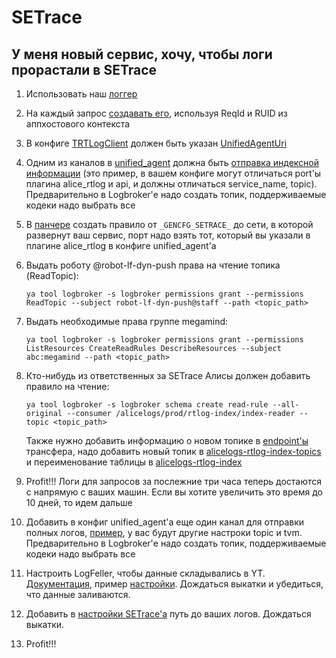 # SETrace

## У меня новый сервис, хочу, чтобы логи прорастали в SETrace

1. Использовать наш [логгер](https://a.yandex-team.ru/arc/trunk/arcadia/alice/library/logger/logger.h?rev=r9182779#L54)

2. На каждый запрос [создавать его](https://a.yandex-team.ru/arc_vcs/alice/hollywood/library/dispatcher/common_handles/hw_service_handles/hw_service.cpp?rev=r9364164#L33), используя ReqId и RUID из аппхостового контекста

3. В конфиге [TRTLogClient](https://a.yandex-team.ru/arc_vcs/alice/library/logger/logger.h?rev=r9360469#L145) должен быть указан [UnifiedAgentUri](https://a.yandex-team.ru/arc_vcs/alice/library/logger/proto/config.proto?rev=r9360469#L70)

4. Одним из каналов в [unified_agent](https://docs.yandex-team.ru/unified_agent/) должна быть [отправка индексной информации](https://a.yandex-team.ru/arc/trunk/arcadia/alice/hollywood/scripts/nanny_files/unified_agent_config_prod.yaml?rev=r9356020#L50) (это пример, в вашем конфиге могут отличаться port'ы плагина alice_rtlog и api, и должны отличаться service_name, topic). Предварительно в Logbroker'е надо создать топик, поддерживаемые кодеки надо выбрать все

5. В [панчере](https://puncher.yandex-team.ru/) создать правило от `_GENCFG_SETRACE_` до сети, в которой развернут ваш сервис, порт надо взять тот, который вы указали в плагине alice_rtlog в конфиге unified_agent'а

6. Выдать роботу @robot-lf-dyn-push права на чтение топика (ReadTopic):
    ```
    ya tool logbroker -s logbroker permissions grant --permissions ReadTopic --subject robot-lf-dyn-push@staff --path <topic_path>
    ```

7. Выдать необходимые права группе megamind:
   ```
   ya tool logbroker -s logbroker permissions grant --permissions ListResources CreateReadRules DescribeResources --subject abc:megamind --path <topic_path>
   ```

8. Кто-нибудь из ответственных за SETrace Алисы должен добавить правило на чтение:
   ```
   ya tool logbroker -s logbroker schema create read-rule --all-original --consumer /alicelogs/prod/rtlog-index/index-reader --topic <topic_path>
   ```
   Также нужно добавить информацию о новом топике в [endpoint'ы](https://yc.yandex-team.ru/folders/foo9qloqe3rckubi9jvu/data-transfer/endpoints) трансфера, надо добавить новый топик в [alicelogs-rtlog-index-topics](https://yc.yandex-team.ru/folders/foo9qloqe3rckubi9jvu/data-transfer/endpoint/dtedvci0hco21ui7n731/view) и переименование таблицы в [alicelogs-rtlog-index](https://yc.yandex-team.ru/folders/foo9qloqe3rckubi9jvu/data-transfer/endpoint/dtejbj2khp8fnaa9ne9a/view)

9.  Profit!!! Логи для запросов за послежние три часа теперь достаются с напрямую с ваших машин. Если вы хотите увеличить это время до 10 дней, то идем дальше

10. Добавить в конфиг unified_agent'а еще один канал для отправки полных логов, [пример](https://a.yandex-team.ru/arc/trunk/arcadia/alice/hollywood/scripts/nanny_files/unified_agent_config_prod.yaml?rev=r9356020#L27), у вас будут другие настроки topic и tvm. Предварительно в Logbroker'е надо создать топик, поддерживаемые кодеки надо выбрать все

11. Настроить LogFeller, чтобы данные складывались в YT. [Документация](https://wiki.yandex-team.ru/logfeller/connection/), пример [настройки](https://a.yandex-team.ru/arc_vcs/commit/r9327473). Дождаться выкатки и убедиться, что данные заливаются.

12. Добавить в [настройки SETrace'а](https://a.yandex-team.ru/arc/trunk/arcadia/search/tools/setrace/src/setrace/models/alice.py?rev=r9351937#L67) путь до ваших логов. Дождаться выкатки.

13. Profit!!!
